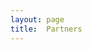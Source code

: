 ```yaml
---
layout: page
title:  Partners
---
```


<!-- &nbsp; &nbsp; &nbsp;
<img href="https://www.fundacionsicomoro.org/" src="/assets/image24/ysi.png" width="60%"/> -->
